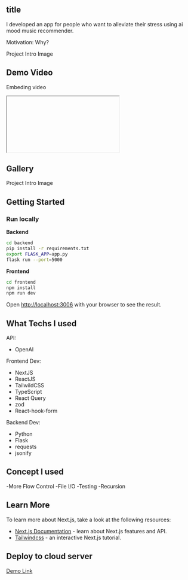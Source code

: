 ## title

I developed an app for people who want to alleviate their stress using ai mood music recommender.

Motivation: Why?

<img>Project Intro Image</img>

## Demo Video

Embeding video 
<iframe></iframe>

## Gallery

<img>Project Intro Image</img>

## Getting Started

### Run locally

**Backend**
```bash
cd backend
pip install -r requirements.txt
export FLASK_APP=app.py
flask run --port=5000
```

**Frontend**
```bash
cd frontend
npm install
npm run dev
```
Open [http://localhost:3006](http://localhost:3006) with your browser to see the result.

## What Techs I used

API:

- OpenAI

Frontend Dev:

- NextJS
- ReactJS
- TailwildCSS
- TypeScript
- React Query
- zod
- React-hook-form

Backend Dev:

- Python
- Flask
- requests
- jsonify

## Concept I used

-More Flow Control 
-File I/O
-Testing 
-Recursion  

## Learn More

To learn more about Next.js, take a look at the following resources:

- [Next.js Documentation](https://nextjs.org/docs) - learn about Next.js features and API.
- [Tailwindcss](https://tailwindcss.com/) - an interactive Next.js tutorial.

## Deploy to cloud server

[Demo Link](https://nextjs.org/learn)



